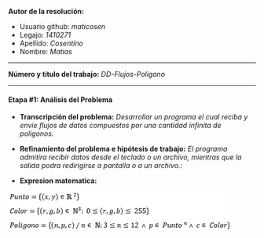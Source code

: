 **Autor de la resolución:**
  * Usuario github: *maticosen*
  * Legajo: *1410271*
  * Apellido: *Cosentino*
  * Nombre: *Matias*
  
---  

**Número y título del trabajo:** *DD-Flujos-Poligono*

---

#### Etapa #1: Análisis del Problema

* **Transcripción del problema:** *Desarrollar un programa el cual reciba y envie flujos de datos compuestos por una cantidad infinita de poligonos.*

* **Refinamiento del problema e hipótesis de trabajo:** *El programa admitira recibir datos desde el teclado o un archivo, mientras que la salida podra redirigirse a pantalla o a un archivo.:*

* **Expresion matematica:**

![](https://github.com/maticosen/AED/blob/master/Otros/07_Lex.JPG)
